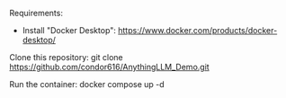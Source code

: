 Requirements: 
- Install "Docker Desktop": https://www.docker.com/products/docker-desktop/

Clone this repository:
git clone https://github.com/condor616/AnythingLLM_Demo.git

Run the container:
docker compose up -d
